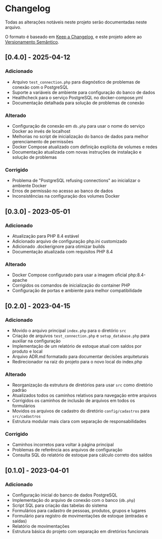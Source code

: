 # Changelog

Todas as alterações notáveis neste projeto serão documentadas neste arquivo.

O formato é baseado em [Keep a Changelog](https://keepachangelog.com/pt-BR/1.0.0/),
e este projeto adere ao [Versionamento Semântico](https://semver.org/lang/pt-BR/spec/v2.0.0.html).

## [0.4.0] - 2025-04-12

### Adicionado
- Arquivo `test_connection.php` para diagnóstico de problemas de conexão com o PostgreSQL
- Suporte a variáveis de ambiente para configuração do banco de dados
- Healthcheck para o serviço PostgreSQL no docker-compose.yml
- Documentação detalhada para solução de problemas de conexão

### Alterado
- Configuração de conexão em `db.php` para usar o nome do serviço Docker ao invés de localhost
- Melhorias no script de inicialização do banco de dados para melhor gerenciamento de permissões
- Docker Compose atualizado com definição explícita de volumes e redes
- Documentação atualizada com novas instruções de instalação e solução de problemas

### Corrigido
- Problema de "PostgreSQL refusing connections" ao inicializar o ambiente Docker
- Erros de permissão no acesso ao banco de dados
- Inconsistências na configuração dos volumes Docker

## [0.3.0] - 2023-05-01

### Adicionado
- Atualização para PHP 8.4 estável
- Adicionado arquivo de configuração php.ini customizado
- Adicionado .dockerignore para otimizar builds
- Documentação atualizada com requisitos PHP 8.4

### Alterado
- Docker Compose configurado para usar a imagem oficial php:8.4-apache
- Corrigidos os comandos de inicialização do container PHP
- Configuração de portas e ambiente para melhor compatibilidade

## [0.2.0] - 2023-04-15

### Adicionado
- Movido o arquivo principal `index.php` para o diretório `src`
- Criação de arquivos `test_connection.php` e `setup_database.php` para auxiliar na configuração
- Implementação de um relatório de estoque atual com saldos por produto e local
- Arquivo ADR.md formatado para documentar decisões arquiteturais
- Redirecionador na raiz do projeto para o novo local do index.php

### Alterado
- Reorganização da estrutura de diretórios para usar `src` como diretório padrão
- Atualizados todos os caminhos relativos para navegação entre arquivos
- Corrigidos os caminhos de inclusão de arquivos em todos os formulários
- Movidos os arquivos de cadastro do diretório `config/cadastros` para `src/cadastros`
- Estrutura modular mais clara com separação de responsabilidades

### Corrigido
- Caminhos incorretos para voltar à página principal
- Problemas de referência aos arquivos de configuração
- Consulta SQL do relatório de estoque para cálculo correto dos saldos

## [0.1.0] - 2023-04-01

### Adicionado
- Configuração inicial do banco de dados PostgreSQL
- Implementação do arquivo de conexão com o banco (`db.php`)
- Script SQL para criação das tabelas do sistema
- Formulários para cadastro de pessoas, produtos, grupos e lugares
- Formulário para registro de movimentações de estoque (entradas e saídas)
- Relatório de movimentações
- Estrutura básica do projeto com separação em diretórios funcionais
